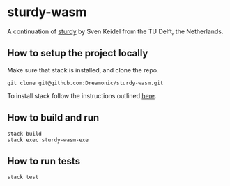 # sturdy-wasm
A continuation of [sturdy](https://github.com/svenkeidel/sturdy) by Sven Keidel from the TU Delft, the Netherlands. 

## How to setup the project locally
Make sure that stack is installed, and clone the repo.
```
git clone git@github.com:Dreamonic/sturdy-wasm.git
```

To install stack follow the instructions outlined [here](https://docs.haskellstack.org/en/stable/README/).

## How to build and run
```
stack build
stack exec sturdy-wasm-exe
```

## How to run tests
```
stack test
```